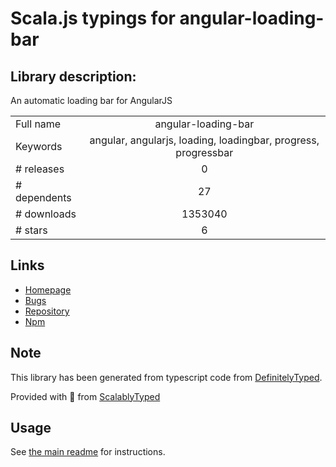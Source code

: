 
# Scala.js typings for angular-loading-bar


## Library description:
An automatic loading bar for AngularJS

|                    |                 |
| ------------------ | :-------------: |
| Full name          | angular-loading-bar |
| Keywords           | angular, angularjs, loading, loadingbar, progress, progressbar |
| # releases         | 0 |
| # dependents       | 27 |
| # downloads        | 1353040 |
| # stars            | 6 |

## Links
- [Homepage](https://chieffancypants.github.io/angular-loading-bar)
- [Bugs](https://github.com/chieffancypants/angular-loading-bar/issues)
- [Repository](https://github.com/chieffancypants/angular-loading-bar)
- [Npm](https://www.npmjs.com/package/angular-loading-bar)
    


## Note
This library has been generated from typescript code from [DefinitelyTyped](https://definitelytyped.org).

Provided with :purple_heart: from [ScalablyTyped](https://github.com/oyvindberg/ScalablyTyped)

## Usage
See [the main readme](../../readme.md) for instructions.


